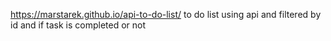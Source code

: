  https://marstarek.github.io/api-to-do-list/
 to do list  using api and filtered by id and if task is completed or not 
